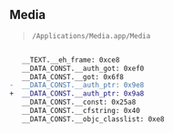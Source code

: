 ## Media

> `/Applications/Media.app/Media`

```diff

   __TEXT.__eh_frame: 0xce8
   __DATA_CONST.__auth_got: 0xef0
   __DATA_CONST.__got: 0x6f8
-  __DATA_CONST.__auth_ptr: 0x9e8
+  __DATA_CONST.__auth_ptr: 0x9a8
   __DATA_CONST.__const: 0x25a8
   __DATA_CONST.__cfstring: 0x40
   __DATA_CONST.__objc_classlist: 0xe8

```
